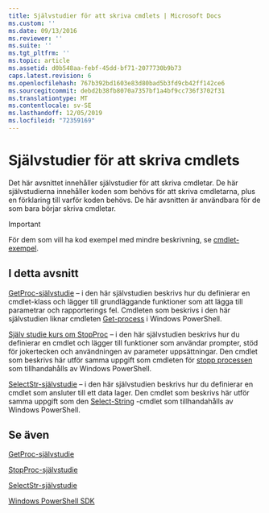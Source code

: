 ```yaml
---
title: Självstudier för att skriva cmdlets | Microsoft Docs
ms.custom: ''
ms.date: 09/13/2016
ms.reviewer: ''
ms.suite: ''
ms.tgt_pltfrm: ''
ms.topic: article
ms.assetid: d0b548aa-febf-45dd-bf71-2077730b9b73
caps.latest.revision: 6
ms.openlocfilehash: 767b392bd1603e83d80bad5b3fd9cb42ff142ce6
ms.sourcegitcommit: debd2b38fb8070a7357bf1a4bf9cc736f3702f31
ms.translationtype: MT
ms.contentlocale: sv-SE
ms.lasthandoff: 12/05/2019
ms.locfileid: "72359169"
---
```

# <a name="tutorials-for-writing-cmdlets"></a>Självstudier för att skriva cmdlets

Det här avsnittet innehåller självstudier för att skriva cmdletar. De här självstudierna innehåller koden som behövs för att skriva cmdletarna, plus en förklaring till varför koden behövs. De här avsnitten är användbara för de som bara börjar skriva cmdletar.

> [!IMPORTANT]
> För dem som vill ha kod exempel med mindre beskrivning, se [cmdlet-exempel](./cmdlet-samples.md).

## <a name="in-this-section"></a>I detta avsnitt

[GetProc-självstudie](./getproc-tutorial.md) – i den här självstudien beskrivs hur du definierar en cmdlet-klass och lägger till grundläggande funktioner som att lägga till parametrar och rapporterings fel. Cmdleten som beskrivs i den här självstudien liknar cmdleten [Get-process](/powershell/module/Microsoft.PowerShell.Management/Get-Process) i Windows PowerShell.

[Själv studie kurs om StopProc](./stopproc-tutorial.md) – i den här självstudien beskrivs hur du definierar en cmdlet och lägger till funktioner som användar prompter, stöd för jokertecken och användningen av parameter uppsättningar. Den cmdlet som beskrivs här utför samma uppgift som cmdleten för [stopp processen](/powershell/module/Microsoft.PowerShell.Management/Stop-Process) som tillhandahålls av Windows PowerShell.

[SelectStr-självstudie](./selectstr-tutorial.md) – i den här självstudien beskrivs hur du definierar en cmdlet som ansluter till ett data lager. Den cmdlet som beskrivs här utför samma uppgift som den [Select-String](/powershell/module/microsoft.powershell.utility/select-string) -cmdlet som tillhandahålls av Windows PowerShell.

## <a name="see-also"></a>Se även

[GetProc-självstudie](./getproc-tutorial.md)

[StopProc-självstudie](./stopproc-tutorial.md)

[SelectStr-självstudie](./selectstr-tutorial.md)

[Windows PowerShell SDK](../windows-powershell-reference.md)
